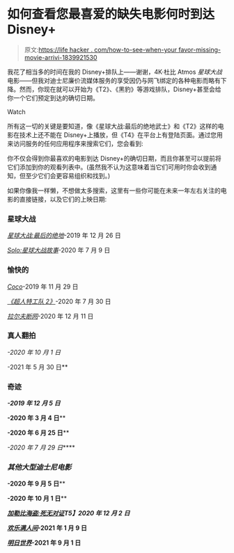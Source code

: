 # 如何查看您最喜爱的缺失电影何时到达 Disney+

> 原文:[https://life hacker . com/how-to-see-when-your favor-missing-movie-arrivi-1839921530](https://lifehacker.com/how-to-see-when-your-favorite-missing-movies-are-arrivi-1839921530)

我花了相当多的时间在我的 Disney+排队上——谢谢，4K·杜比 Atmos *星球大战*电影——但我对迪士尼廉价流媒体服务的享受因仍与网飞绑定的各种电影而略有下降。然而，你现在就可以开始为《T2》、《黑豹》等游戏排队，Disney+甚至会给你一个它们预定到达的确切日期。

Watch

所有这一切的关键是要知道，像《星球大战:最后的绝地武士》和《T2》这样的电影在技术上还不能在 Disney+上播放，但《T4》在平台上有登陆页面。通过您用来访问服务的任何应用程序来搜索它们，您会看到:

你不仅会得到你最喜欢的电影到达 Disney+的确切日期，而且你甚至可以提前将它们添加到你的观看列表中。(虽然我不认为这意味着当它们可用时你会收到通知，但至少它们会更容易组织和找到。)

如果你像我一样懒，不想做太多搜索，这里有一些你可能在未来一年左右关注的电影的直接链接，以及它们的上映日期:

### 星球大战

[*星球大战:最后的绝地*](https://www.disneyplus.com/movies/star-wars-the-last-jedi/1nCWFK1pmAI0)-2019 年 12 月 26 日

[*Solo:星球大战故事*](https://www.disneyplus.com/movies/solo-a-star-wars-story/7ks3IYr1eU2P)-2020 年 7 月 9 日

### 愉快的

[*Coco*](https://www.disneyplus.com/movies/coco/db9orsI5O4gC)-2019 年 11 月 29 日

[*《超人特工队 2》*](https://www.disneyplus.com/movies/incredibles-2/4Le2C4pyeB3J)-2020 年 7 月 30 日

[*拉尔夫断网*](https://www.disneyplus.com/movies/ralph-breaks-the-internet/33T1xWWWLhFR)-2020 年 12 月 11 日

### 真人翻拍

[](https://www.disneyplus.com/movies/beauty-and-the-beast-2017/227lND2lKmLZ)*-2020 年 10 月 1 日*

*[](https://www.disneyplus.com/movies/the-jungle-book-2016/6mPifwCWjpbQ)*-2021 年 5 月 30 日**

### **奇迹**

**[](https://www.disneyplus.com/movies/marvel-studios-thor-ragnarok/3XqAT8UV8ojS)*-2019 年 12 月 5 日***

***[](https://www.disneyplus.com/movies/marvel-studios-black-panther/1GuXuYPj99Ke)*-2020 年 3 月 4 日****

***[](https://www.disneyplus.com/movies/marvel-studios-avengers-infinity-war/1WEuZ7H6y39v)*-2020 年 6 月 25 日****

***[](https://www.disneyplus.com/movies/marvel-studios-ant-man-and-the-wasp/5D7wkVHmlCKU)**-2020 年 7 月 29 日*****

### ***其他大型迪士尼电影***

***[](https://www.disneyplus.com/movies/christopher-robin/63WMEQHhUylM)*-2020 年 9 月 5 日**** 

***[](https://www.disneyplus.com/movies/maleficent/1QAyjfzQe6OK)*-2020 年 10 月 1 日****

***[*加勒比海盗:死无对证*](https://www.disneyplus.com/movies/pirates-of-the-caribbean-dead-men-tell-no-tales/7PFQVnMu2UCz)T5】2020 年 12 月 2 日*** 

**[*欢乐满人间*](https://www.disneyplus.com/movies/mary-poppins-returns/5F6U4wl2xb7P)-2021 年 1 月 9 日**

**[*明日世界*](https://www.disneyplus.com/movies/tomorrowland/F63qWBzMiX4V)-2021 年 9 月 1 日**